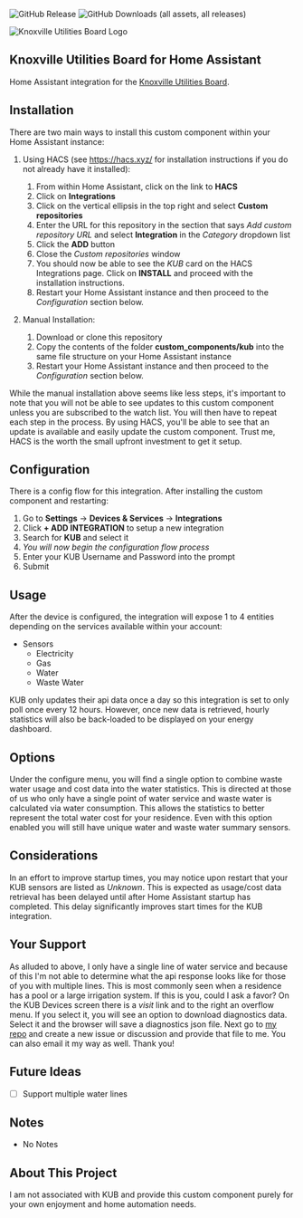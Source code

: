 ![GitHub Release](https://img.shields.io/github/v/release/jackjpowell/hass-kub)
![GitHub Downloads (all assets, all releases)](https://img.shields.io/github/downloads/jackjpowell/hass-kub/total)

<picture>
  <source media="(prefers-color-scheme: dark)" srcset="https://brands.home-assistant.io/kub/logo.png">
  <img alt="Knoxville Utilities Board Logo" src="https://brands.home-assistant.io/kub/logo.png">
</picture>

## Knoxville Utilities Board for Home Assistant

Home Assistant integration for the [Knoxville Utilities Board](https://www.kub.org/).

## Installation

There are two main ways to install this custom component within your Home Assistant instance:

1. Using HACS (see https://hacs.xyz/ for installation instructions if you do not already have it installed):

   1. From within Home Assistant, click on the link to **HACS**
   2. Click on **Integrations**
   3. Click on the vertical ellipsis in the top right and select **Custom repositories**
   4. Enter the URL for this repository in the section that says _Add custom repository URL_ and select **Integration** in the _Category_ dropdown list
   5. Click the **ADD** button
   6. Close the _Custom repositories_ window
   7. You should now be able to see the _KUB_ card on the HACS Integrations page. Click on **INSTALL** and proceed with the installation instructions.
   8. Restart your Home Assistant instance and then proceed to the _Configuration_ section below.

2. Manual Installation:
   1. Download or clone this repository
   2. Copy the contents of the folder **custom_components/kub** into the same file structure on your Home Assistant instance
   3. Restart your Home Assistant instance and then proceed to the _Configuration_ section below.

While the manual installation above seems like less steps, it's important to note that you will not be able to see updates to this custom component unless you are subscribed to the watch list. You will then have to repeat each step in the process. By using HACS, you'll be able to see that an update is available and easily update the custom component. Trust me, HACS is the worth the small upfront investment to get it setup.

## Configuration

There is a config flow for this integration. After installing the custom component and restarting:

1. Go to **Settings** -> **Devices & Services** -> **Integrations**
2. Click **+ ADD INTEGRATION** to setup a new integration
3. Search for **KUB** and select it
4. _You will now begin the configuration flow process_
5. Enter your KUB Username and Password into the prompt
6. Submit

## Usage

After the device is configured, the integration will expose 1 to 4 entities depending on the services available within your account:

- Sensors
  - Electricity
  - Gas
  - Water
  - Waste Water

KUB only updates their api data once a day so this integration is set to only poll once every 12 hours. However, once new data is retrieved, hourly statistics will also be back-loaded to be displayed on your energy dashboard.

## Options

Under the configure menu, you will find a single option to combine waste water usage and cost data into the water statistics. This is directed at those of us who only have a single point of water service and waste water is calculated via water consumption. This allows the statistics to better represent the total water cost for your residence. Even with this option enabled you will still have unique water and waste water summary sensors.

## Considerations

In an effort to improve startup times, you may notice upon restart that your KUB sensors are listed as _Unknown_. This is expected as usage/cost data retrieval has been delayed until after Home Assistant startup has completed. This delay significantly improves start times for the KUB integration.

## Your Support

As alluded to above, I only have a single line of water service and because of this I'm not able to determine what the api response looks like for those of you with multiple lines. This is most commonly seen when a residence has a pool or a large irrigation system. If this is you, could I ask a favor? On the KUB Devices screen there is a _visit_ link and to the right an overflow menu. If you select it, you will see an option to download diagnostics data. Select it and the browser will save a diagnostics json file. Next go to [my repo](https://github.com/JackJPowell/hass-kub) and create a new issue or discussion and provide that file to me. You can also email it my way as well. Thank you!

## Future Ideas

- [ ] Support multiple water lines

## Notes

- No Notes

## About This Project

I am not associated with KUB and provide this custom component purely for your own enjoyment and home automation needs.
